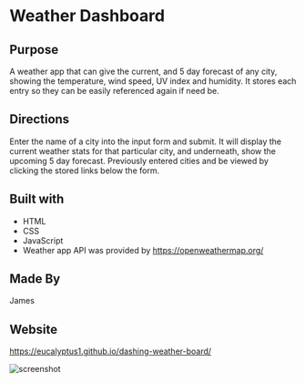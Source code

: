 # Weather Dashboard

## Purpose
A weather app that can give the current, and 5 day forecast of any city, showing the temperature, wind speed, UV index and humidity. It stores each entry so they can be easily referenced again if need be.

## Directions
Enter the name of a city into the input form and submit. It will display the current weather stats for that particular city, and underneath, show the upcoming 5 day forecast.
Previously entered cities and be viewed by clicking the stored links below the form.

## Built with
* HTML
* CSS
* JavaScript
* Weather app API was provided by https://openweathermap.org/

## Made By
James

## Website
https://eucalyptus1.github.io/dashing-weather-board/

![screenshot](./scrnsht.png)